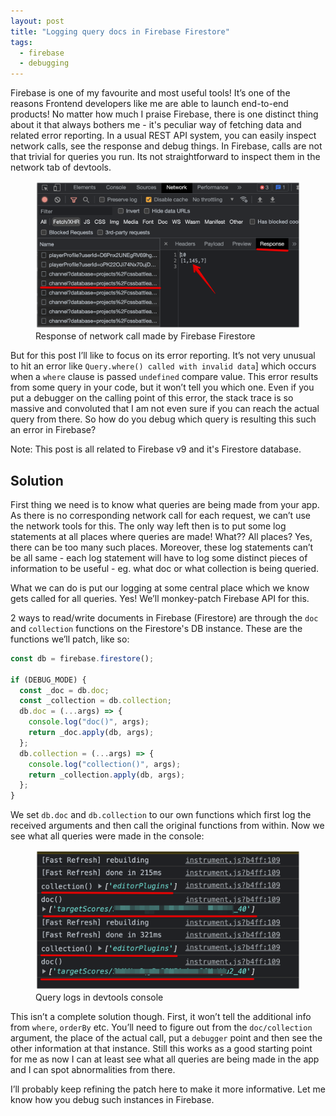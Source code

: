 ```yaml
---
layout: post
title: "Logging query docs in Firebase Firestore"
tags:
  - firebase
  - debugging
---
```


Firebase is one of my favourite and most useful tools! It’s one of the reasons Frontend developers like me are able to launch end-to-end products! No matter how much I praise Firebase, there is one distinct thing about it that always bothers me - it's peculiar way of fetching data and related error reporting. In a usual REST API system, you can easily inspect network calls, see the response and debug things. In Firebase, calls are not that trivial for queries you run. Its not straightforward to inspect them in the network tab of devtools.

<figure>
<img src="/images/2023/firebase-network-response.png">
<figcaption>Response of network call made by Firebase Firestore</figcaption>
</figure>

But for this post I’ll like to focus on its error reporting. It’s not very unusual to hit an error like `Query.where() called with invalid data`] which occurs when a `where` clause is passed `undefined` compare value. This error results from some query in your code, but it won’t tell you which one. Even if you put a debugger on the calling point of this error, the stack trace is so massive and convoluted that I am not even sure if you can reach the actual query from there. So how do you debug which query is resulting this such an error in Firebase?

<div class="info-box">
Note: This post is all related to Firebase v9 and it's Firestore database.
</div>

## Solution

First thing we need is to know what queries are being made from your app. As there is no corresponding network call for each request, we can’t use the network tools for this. The only way left then is to put some log statements at all places where queries are made! What?? All places? Yes, there can be too many such places. Moreover, these log statements can’t be all same - each log statement will have to log some distinct pieces of information to be useful - eg. what doc or what collection is being queried.

What we can do is put our logging at some central place which we know gets called for all queries. Yes! We’ll monkey-patch Firebase API for this.

2 ways to read/write documents in Firebase (Firestore) are through the `doc` and `collection` functions on the Firestore's DB instance. These are the functions we’ll patch, like so:

```js
const db = firebase.firestore();

if (DEBUG_MODE) {
  const _doc = db.doc;
  const _collection = db.collection;
  db.doc = (...args) => {
    console.log("doc()", args);
    return _doc.apply(db, args);
  };
  db.collection = (...args) => {
    console.log("collection()", args);
    return _collection.apply(db, args);
  };
}
```

We set `db.doc` and `db.collection` to our own functions which first log the received arguments and then call the original functions from within. Now we see what all queries were made in the console:

<figure>
<img src="/images/2023/firebase-query-logs.png">
<figcaption>Query logs in devtools console</figcaption>
</figure>

This isn’t a complete solution though. First, it won’t tell the additional info from `where`, `orderBy` etc. You’ll need to figure out from the `doc/collection` argument, the place of the actual call, put a `debugger` point and then see the other information at that instance. Still this works as a good starting point for me as now I can at least see what all queries are being made in the app and I can spot abnormalities from there.

I’ll probably keep refining the patch here to make it more informative. Let me know how you debug such instances in Firebase.
